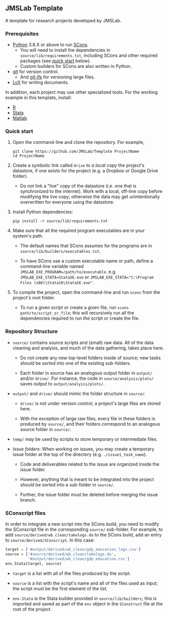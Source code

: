 ## JMSLab Template

A template for research projects developed by JMSLab.

### Prerequisites

- [Python](https://www.python.org/downloads) 3.8.X or above to run [SCons](https://scons.org).
    - You will need to install the dependencies in `source/lib/requirements.txt`, including SCons and other required packages (see [quick start](#quick-start) below).
    - Custom builders for SCons are also written in Python.
- [git](https://git-scm.com/downloads) for version control.
    - And [git-lfs](https://git-lfs.github.com/) for versioning large files.
- [LyX](https://www.lyx.org/Download) for writing documents.

In addition, each project may use other specialized tools. For the working example in this template, install:

- [R](https://www.r-project.org/)
- [Stata](https://www.stata.com/install-guide/)
- [Matlab](https://www.mathworks.com/help/install/install-products.html)

### Quick start

1. Open the command-line and clone the repository. For example,

    ```
    git clone https://github.com/JMSLab/Template ProjectName
    cd ProjectName
    ```

2. Create a symbolic link called `drive` to _a local copy_ the project's datastore, if one exists for the project (e.g. a Dropbox or Google Drive folder).

    - Do _not_ link a "live" copy of the datastore (i.e. one that is synchronized to the internet). Work with a local, off-line copy before modifying the live copy;  otherwise the data may get unintentionally overwritten for everyone using the datastore. 

3. Install Python dependencies:

    ```
    pip install -r source/lib/requirements.txt
    ```

4. Make sure that all the required program executables are in your system's path. 

    - The default names that SCons assumes for the programs are in `source/lib/builders/executables.txt`.

    - To have SCons use a custom executable name or path, define a command-line variable named `JMSLAB_EXE_PROGRAM=/path/to/executable`. e.g. `JMSLAB_EXE_STATA=StataSE.exe` or `JMSLAB_EXE_STATA="C:\Program Files (x86)\Stata16\StataSE.exe"`.

5. To compile the project, open the command-line and run `scons` from the project's root folder.

    - To run a given script or create a given file, run `scons path/to/script_or_file`; this will recursively run all the dependencies required to run the script or create the file.

### Repository Structure

- `source/` contains source scripts and (small) raw data. All of the data cleaning and analysis, and much of the data gathering, takes place here. 

    - Do not create any new top-level folders inside of source;  new tasks should be sorted into one of the existing sub-folders.

    - Each folder in source has an analogous output folder in `output/` and/or `drive/`. For instance, the code in `source/analysis/plots/` saves output to `output/analysis/plots/`.

- `output/` and `drive/` should mimic the folder structure in `source/`.

    - `drive/` is not under version control; a project's large files are stored here.

    - With the exception of large raw files, every file in these folders is produced by `source/`, and their folders correspond to an analogous source folder in `source/`.

- `temp/` may be used by scripts to store temporary or intermediate files.

- _Issue folders_: When working on issues, you may create a temporary issue folder at the top of the directory (e.g. `./issue1_task_name`).

    - Code and deliverables related to the issue are organized inside the issue folder.

    - However, anything that is meant to be integrated into the project should be sorted into a sub-folder in `source/`.

    - Further, the issue folder must be deleted before merging the issue branch.

### SConscript files

In order to integrate a new script into the SCons build, you need to modify the SConscript file in the corresponding `source/` sub-folder.  For example, to add `source/derived/wb_clean/takelogs.do` to the SCons build, add an entry to `source/derived/SConscript`. In this case:

```python
target = ['#output/derived/wb_clean/gdp_education_logs.csv']
source = ['#source/derived/wb_clean/takelogs.do',
          '#output/derived/wb_clean/gdp_education.csv']
env.Stata(target, source)
```

- `target` is a list with all of the files produced by the script.

- `source` is a list with the script's name and all of the files used as input; the script must be the first element of the list.

- `env.Stata` is the Stata builder provided in `source/lib/builders`; this is imported and saved as part of the `env` object in the `SConstruct` file at the root of the project. 
